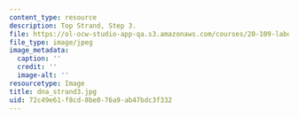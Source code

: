 ```yaml
---
content_type: resource
description: Top Strand, Step 3.
file: https://ol-ocw-studio-app-qa.s3.amazonaws.com/courses/20-109-laboratory-fundamentals-in-biological-engineering-fall-2007/72c49e61f8cd8be076a9ab47bdc3f332_dna_strand3.jpg
file_type: image/jpeg
image_metadata:
  caption: ''
  credit: ''
  image-alt: ''
resourcetype: Image
title: dna_strand3.jpg
uid: 72c49e61-f8cd-8be0-76a9-ab47bdc3f332
---
```

